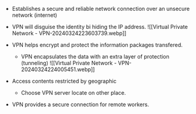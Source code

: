 * Establishes a secure and  reliable network connection over an unsecure network (internet)

* VPN will disguise the identity bi hiding the IP address.
	![[Virtual Private Network - VPN-20240324223603739.webp]]

* VPN helps encrypt and protect the information packages transfered.
	* VPN encapsulates the data with an extra layer of protection (tunneling)
	![[Virtual Private Network - VPN-20240324224005451.webp]]

* Access contents restricted by geographic
	* Choose VPN server locate on other place.

* VPN provides a secure connection for remote workers.